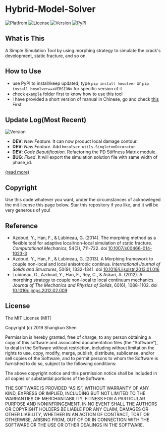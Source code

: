 # Hybrid-Model-Solver

![Platfrom](https://img.shields.io/badge/python-3.5+-3572A5.svg)
![License](https://img.shields.io/badge/license-MIT-blue.svg)
![Version](https://img.shields.io/badge/pre--release-0.4.2a3-brightgreen.svg)
[![PyPI](https://img.shields.io/badge/PyPI-hmsolver-blue.svg)](https://pypi.org/project/hmsolver/)

## What is This

A Simple Simulation Tool by using morphing strategy to simulate the crack's development, static fracture, and so on.

## How to Use

* use PyPI to install/keep updated, type `pip install hmsolver` or `pip install hmsolver==<VERSION>` for specific version of it
* check [`example`](https://github.com/polossk/Hybrid-Model-Solver/tree/master/example) folder first to know how to use this tool
* I have provided a short version of manual in Chinese, go and check [this](https://github.com/polossk/Hybrid-Model-Solver/tree/master/Chinese-Handbook) First

## Update Log(Most Recent)

![Version](https://img.shields.io/badge/pre--release-0.4.2a3-brightgreen.svg)
* **DEV**: *New Feature*. It can now product local damage contour.
* **DEV**: *New Feature*. Add `hmsolver.utils.SingletonDecorator`.
* **DEV**: *Code Beautification*. Refactoring the PD Stiffness Matrix module.
* **BUG**: *Fixed*. It will export the simulation solution file with same width of phase_id.

[(read more)](https://github.com/polossk/Hybrid-Model-Solver/tree/master/update-log.md)

## Copyright

Use this code whatever you want, under the circumstances of acknowleged the
mit license this page below. Star this repository if you like, and it will
be very generous of you!

## Reference

* Azdoud, Y., Han, F., & Lubineau, G. (2014). The morphing method as a flexible tool for adaptive local/non-local simulation of static fracture. *Computational Mechanics*, 54(3), 711-722. doi [10.1007/s00466-014-1023-3](https://doi.org/10.1007/s00466-014-1023-3)
* Azdoud, Y., Han, F., & Lubineau, G. (2013). A Morphing framework to couple non-local and local anisotropic continua. *International Journal of Solids and Structures*, 50(9), 1332-1341. doi [10.1016/j.ijsolstr.2013.01.016](https://doi.org/10.1016/j.ijsolstr.2013.01.016)
* Lubineau, G., Azdoud, Y., Han, F., Rey, C., & Askari, A. (2012). A morphing strategy to couple non-local to local continuum mechanics. *Journal of The Mechanics and Physics of Solids*, 60(6), 1088-1102. doi [10.1016/j.jmps.2012.02.009](https://doi.org/10.1016/j.jmps.2012.02.009)

## License

The MIT License (MIT)

Copyright (c) 2019 Shangkun Shen

Permission is hereby granted, free of charge, to any person obtaining a copy
of this software and associated documentation files (the “Software”), to deal
in the Software without restriction, including without limitation the rights
to use, copy, modify, merge, publish, distribute, sublicense, and/or sell
copies of the Software, and to permit persons to whom the Software is
furnished to do so, subject to the following conditions:

The above copyright notice and this permission notice shall be included in
all copies or substantial portions of the Software.

THE SOFTWARE IS PROVIDED “AS IS”, WITHOUT WARRANTY OF ANY KIND, EXPRESS OR
IMPLIED, INCLUDING BUT NOT LIMITED TO THE WARRANTIES OF MERCHANTABILITY,
FITNESS FOR A PARTICULAR PURPOSE AND NONINFRINGEMENT. IN NO EVENT SHALL THE
AUTHORS OR COPYRIGHT HOLDERS BE LIABLE FOR ANY CLAIM, DAMAGES OR OTHER
LIABILITY, WHETHER IN AN ACTION OF CONTRACT, TORT OR OTHERWISE, ARISING FROM,
OUT OF OR IN CONNECTION WITH THE SOFTWARE OR THE USE OR OTHER DEALINGS IN
THE SOFTWARE.
